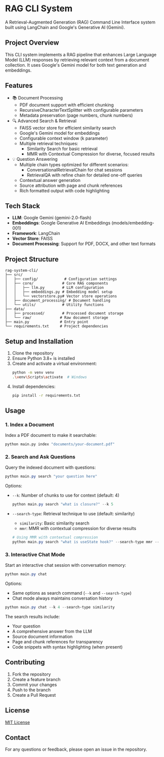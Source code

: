 # RAG CLI System

A Retrieval-Augmented Generation (RAG) Command Line Interface system built using LangChain and Google's Generative AI (Gemini).

## Project Overview

This CLI system implements a RAG pipeline that enhances Large Language Model (LLM) responses by retrieving relevant context from a document collection. It uses Google's Gemini model for both text generation and embeddings.

## Features

- 📚 Document Processing
  - PDF document support with efficient chunking
  - RecursiveCharacterTextSplitter with configurable parameters
  - Metadata preservation (page numbers, chunk numbers)
- 🔍 Advanced Search & Retrieval
  - FAISS vector store for efficient similarity search
  - Google's Gemini model for embeddings
  - Configurable context window (k parameter)
  - Multiple retrieval techniques:
    - Similarity Search for basic retrieval
    - MMR with Contextual Compression for diverse, focused results
- 💡 Question Answering
  - Multiple chain types optimized for different scenarios:
    - ConversationalRetrievalChain for chat sessions
    - RetrievalQA with refine chain for detailed one-off queries
  - Contextual answer generation
  - Source attribution with page and chunk references
  - Rich formatted output with code highlighting

## Tech Stack

- **LLM**: Google Gemini (gemini-2.0-flash)
- **Embeddings**: Google Generative AI Embeddings (models/embedding-001)
- **Framework**: LangChain
- **Vector Store**: FAISS
- **Document Processing**: Support for PDF, DOCX, and other text formats

## Project Structure

```
rag-system-cli/
├── src/
│   ├── config/            # Configuration settings
│   ├── core/             # Core RAG components
│   │   ├── llm.py        # LLM configuration
│   │   ├── embeddings.py # Embedding model setup
│   │   └── vectorstore.py# Vector store operations
│   ├── document_processing/ # Document handling
│   └── utils/            # Utility functions
├── data/
│   ├── processed/        # Processed document storage
│   └── raw/             # Raw document storage
├── main.py              # Entry point
└── requirements.txt     # Project dependencies
```

## Setup and Installation

1. Clone the repository
2. Ensure Python 3.8+ is installed
3. Create and activate a virtual environment:
   ```bash
   python -m venv venv
   .\venv\Scripts\activate  # Windows
   ```
4. Install dependencies:
   ```bash
   pip install -r requirements.txt
   ```

## Usage

### 1. Index a Document

Index a PDF document to make it searchable:

```bash
python main.py index "documents/your-document.pdf"
```

### 2. Search and Ask Questions

Query the indexed document with questions:

```powershell
python main.py search "your question here"
```

Options:

- `--k`: Number of chunks to use for context (default: 4)

  ```powershell
  python main.py search "what is closure?" --k 5
  ```

- `--search-type`: Retrieval technique to use (default: similarity)
  - `similarity`: Basic similarity search
  - `mmr`: MMR with contextual compression for diverse results
  ```powershell
  # Using MMR with contextual compression
  python main.py search "what is useState hook?" --search-type mmr --k 5
  ```

### 3. Interactive Chat Mode

Start an interactive chat session with conversation memory:

```powershell
python main.py chat
```

Options:

- Same options as search command (`--k` and `--search-type`)
- Chat mode always maintains conversation history

```powershell
python main.py chat --k 4 --search-type similarity
```

The search results include:

- Your question
- A comprehensive answer from the LLM
- Source document information
- Page and chunk references for transparency
- Code snippets with syntax highlighting (when present)

## Contributing

1. Fork the repository
2. Create a feature branch
3. Commit your changes
4. Push to the branch
5. Create a Pull Request

## License

[MIT License](LICENSE)

## Contact

For any questions or feedback, please open an issue in the repository.
